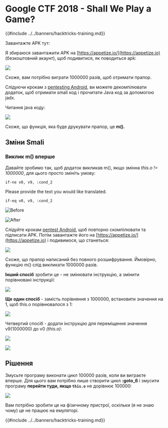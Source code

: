 # Google CTF 2018 - Shall We Play a Game?

{{#include ../../banners/hacktricks-training.md}}

Завантажте APK тут:

Я збираюся завантажити APK на [https://appetize.io/](https://appetize.io) (безкоштовний акаунт), щоб подивитися, як поводиться apk:

![](<../../images/image (421).png>)

Схоже, вам потрібно виграти 1000000 разів, щоб отримати прапор.

Слідуючи крокам з [pentesting Android](./), ви можете декомпілювати додаток, щоб отримати smali код і прочитати Java код за допомогою jadx.

Читання java коду:

![](<../../images/image (495).png>)

Схоже, що функція, яка буде друкувати прапор, це **m().**

## **Зміни Smali**

### **Виклик m() вперше**

Давайте зробимо так, щоб додаток викликав m(), якщо змінна _this.o != 1000000_, для цього просто змініть умову:
```
if-ne v0, v9, :cond_2
```
Please provide the text you would like translated.
```
if-eq v0, v9, :cond_2
```
![Before](<../../images/image (383).png>)

![After](<../../images/image (838).png>)

Слідуйте крокам [pentest Android](./), щоб повторно скомпілювати та підписати APK. Потім завантажте його на [https://appetize.io/](https://appetize.io) і подивимося, що станеться:

![](<../../images/image (128).png>)

Схоже, що прапор написаний без повного розшифрування. Ймовірно, функцію m() слід викликати 1000000 разів.

**Інший спосіб** зробити це - не змінювати інструкцію, а змінити порівнювані інструкції:

![](<../../images/image (840).png>)

**Ще один спосіб** - замість порівняння з 1000000, встановити значення на 1, щоб this.o порівнювалося з 1:

![](<../../images/image (629).png>)

Четвертий спосіб - додати інструкцію для переміщення значення v9(1000000) до v0 _(this.o)_:

![](<../../images/image (414).png>)

![](<../../images/image (424).png>)

## Рішення

Змусьте програму виконати цикл 100000 разів, коли ви виграєте вперше. Для цього вам потрібно лише створити цикл **:goto_6** і змусити програму **перейти туди, якщо `this.o`** не дорівнює 100000:

![](<../../images/image (1090).png>)

Вам потрібно зробити це на фізичному пристрої, оскільки (я не знаю чому) це не працює на емуляторі.

{{#include ../../banners/hacktricks-training.md}}
